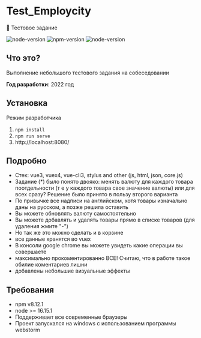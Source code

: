 # Test_Employcity

📰 Тестовое задание

![node-version](https://img.shields.io/badge/vue-3-3FB27F)
![npm-version](https://img.shields.io/badge/npm-8.12.1-red)
![node-version](https://img.shields.io/badge/node->=16.15.1-green)
## Что это?

Выполнение небольшого тестового задания на собеседовании

**Год разработки**: 2022 год

## Установка
Режим разработчика
1. `npm install`
2. `npm run serve`
3.  http://localhost:8080/

## Подробно
- Стек: vue3, vuex4, vue-cli3, stylus and other (js, html, json, core.js)
- Задание (*) было понято двояко: менять валюту для каждого товара поотдельности (т е у каждого товара свое значение валюты) или для всех сразу? Решение было принято в пользу второго варианта
- По привычке все надписи на английском, хотя товары изначально даны на русском, а позже решила оставить
- Вы можете обновлять валюту самостоятельно
- Вы можете добавлять и удалять товары прямо в списке товаров (для удаления жмите "-")
- Но так же это можно сделать и в корзине
- все данные хранятся во vuex
- В консоли google chrome вы можете увидеть какие операции вы совершаете
- максимально прокоментированно ВСЕ! Считаю, что в работе такое обилие коментариев лишни
- добавлены небольшие визуальные эффекты

## Требования
- npm v8.12.1
- node >= 16.15.1
- Поддерживает все современные браузеры
- Проект запускался на windows с использованием программы webstorm

